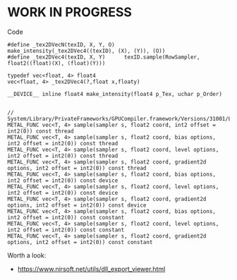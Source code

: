 # WORK IN PROGRESS

Code

    #define _tex2DVecN(texID, X, Y, O)   make_intensity(_tex2DVec4((texID), (X), (Y)), (O))
    #define _tex2DVec4(texID, X, Y)      texID.sample(RowSampler, float2((float)(X), (float)(Y)))

    typedef vec<float, 4> float4
    vec<float, 4> _tex2DVec4(?,float x,floaty)

    __DEVICE__ inline float4 make_intensity(float4 p_Tex, uchar p_Order)


    // System/Library/PrivateFrameworks/GPUCompiler.framework/Versions/31001/Libraries/lib/clang/31001.192/include/metal/metal_texture
    METAL_FUNC vec<T, 4> sample(sampler s, float2 coord, int2 offset = int2(0)) const thread
    METAL_FUNC vec<T, 4> sample(sampler s, float2 coord, bias options, int2 offset = int2(0)) const thread
    METAL_FUNC vec<T, 4> sample(sampler s, float2 coord, level options, int2 offset = int2(0)) const thread
    METAL_FUNC vec<T, 4> sample(sampler s, float2 coord, gradient2d options, int2 offset = int2(0)) const thread
    METAL_FUNC vec<T, 4> sample(sampler s, float2 coord, bias options, int2 offset = int2(0)) const device
    METAL_FUNC vec<T, 4> sample(sampler s, float2 coord, level options, int2 offset = int2(0)) const device
    METAL_FUNC vec<T, 4> sample(sampler s, float2 coord, gradient2d options, int2 offset = int2(0)) const device
    METAL_FUNC vec<T, 4> sample(sampler s, float2 coord, bias options, int2 offset = int2(0)) const constant
    METAL_FUNC vec<T, 4> sample(sampler s, float2 coord, level options, int2 offset = int2(0)) const constant
    METAL_FUNC vec<T, 4> sample(sampler s, float2 coord, gradient2d options, int2 offset = int2(0)) const constant

Worth a look:
- https://www.nirsoft.net/utils/dll_export_viewer.html
